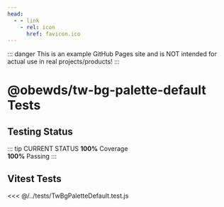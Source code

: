 ```yaml
---
head:
  - - link
    - rel: icon
      href: favicon.ico
---
```



::: danger
This is an example GitHub Pages site and is NOT intended for actual use in real projects/products!
:::




# @obewds/tw-bg-palette-default Tests



## Testing Status

::: tip CURRENT STATUS
**100%** Coverage  
**100%** Passing
:::



## Vitest Tests

<<< @/../tests/TwBgPaletteDefault.test.js